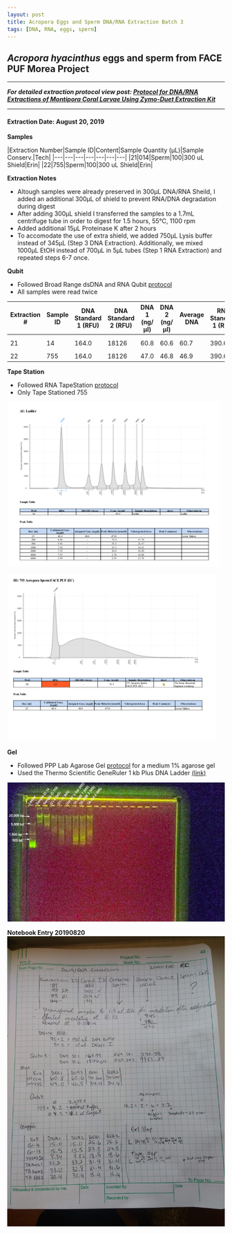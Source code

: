 ```yaml
---
layout: post
title: Acropora Eggs and Sperm DNA/RNA Extraction Batch 3
tags: [DNA, RNA, eggs, sperm]
---
```


## *Acropora hyacinthus* eggs and sperm from FACE PUF Morea Project

--- 
***For detailed extraction protocol view post: [Protocol for DNA/RNA Extractions of Montipora Coral Larvae Using Zymo-Duet Extraction Kit](https://echille.github.io/E.-Chille-Open-Lab-Notebook/Protocol-for-DNA-RNA-Extractions-of-Montipora-Coral-Larvae-Using-Zymo-Duet-Extraction-Kit/)***

---


#### Extraction Date: August 20, 2019
**Samples**

|Extraction Number|Sample ID|Content|Sample Quantity (µL)|Sample Conserv.|Tech|
|---|---|---|---|---|---|---|
|21|014|Sperm|100|300 uL Shield|Erin|
|22|755|Sperm|100|300 uL Shield|Erin|



**Extraction Notes**
- Altough samples were already preserved in 300µL DNA/RNA Sheild, I added an additional 300µL of shield to prevent RNA/DNA degradation during digest
- After adding 300µL shield I transferred the samples to a 1.7mL centrifuge tube in order to digest for 1.5 hours, 55°C, 1100 rpm
- Added additional 15µL Proteinase K after 2 hours
- To accomodate the use of extra shield, we added 750µL Lysis buffer instead of 345µL (Step 3 DNA Extraction). Additionally, we mixed 1000µL EtOH instead of 700µL in 5µL tubes (Step 1 RNA Extraction) and repeated steps 6-7 once.

**Qubit**  
- Followed Broad Range dsDNA and RNA Qubit [protocol](https://meschedl.github.io/MESPutnam_Open_Lab_Notebook/Qubit-Protocol/)
- All samples were read twice 

|Extraction #|Sample ID|DNA Standard 1 (RFU)|DNA Standard 2 (RFU)|DNA 1 (ng/µl)|DNA 2 (ng/µl)|Average DNA| RNA Standard 1 (RFU)| RNA Standard 2 (RFU)| RNA 1 (ng/µl)|RNA 2 (ng/ul)|Average RNA|
|--------|------|----------|----------|-------------|-------------|-------------|-------------|----|----|----|----|
|21|14|164.0|18126|60.8|60.6|60.7|390.6|9983|Too Low|Too Low|Too Low|
|22|755|164.0|18126|47.0|46.8|46.9|390.6|9983|34.4|34.4|34.4|


**Tape Station**  
- Followed RNA TapeStation [protocol](https://meschedl.github.io/MESPutnam_Open_Lab_Notebook/RNA-TapeStation-Protocol/)
- Only Tape Stationed 755

![TS-Morea-FACE-PUF-Batch-3-Ext-Ladder](https://raw.githubusercontent.com/echille/E.-Chille-Open-Lab-Notebook/master/images/TS-Morea-FACE-PUF-Batch-3-Ladder.png)

![TS-Morea-FACE-PUF-Batch-3-Ext-22](https://raw.githubusercontent.com/echille/E.-Chille-Open-Lab-Notebook/master/images/TS-Morea-FACE-PUF-Batch-3-Ext-22.png)

**Gel**  
- Followed PPP Lab Agarose Gel [protocol](https://meschedl.github.io/MESPutnam_Open_Lab_Notebook/Gel-Protocol/) for a medium 1% agarose gel  
- Used the Thermo Scientific GeneRuler 1 kb Plus DNA Ladder [(link)](https://assets.thermofisher.com/TFS-Assets/LSG/manuals/MAN0013047_GeneRuler_1kb_Plus_DNALadder_250ug_UG.pdf)  

![annotated-Morea-FACE-PUF-gel-batch-3.png](https://raw.githubusercontent.com/echille/E.-Chille-Open-Lab-Notebook/master/images/annotated_Morea-FACE-PUF-gel-batch-3.png)


**Notebook Entry 20190820**  
![Lab_Notebook_20190820_Morea-FACE-PUF-batch-3](https://raw.githubusercontent.com/echille/E.-Chille-Open-Lab-Notebook/master/images/Lab_Notebook_20190820_Morea-FACE-PUF-batch-3.jpg)